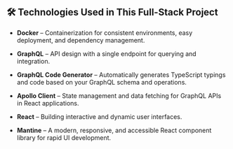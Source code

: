 ## 🛠️ Technologies Used in This Full-Stack Project


- **Docker** – Containerization for consistent environments, easy deployment, and dependency management.

- **GraphQL** – API design with a single endpoint for querying and integration.

- **GraphQL Code Generator** – Automatically generates TypeScript typings and code based on your GraphQL schema and operations.

- **Apollo Client** – State management and data fetching for GraphQL APIs in React applications.

- **React** – Building interactive and dynamic user interfaces.

- **Mantine** – A modern, responsive, and accessible React component library for rapid UI development.
